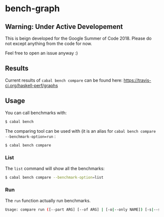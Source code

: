 # bench-graph

## Warning: Under Active Developement
This is beign developed for the Google Summer of Code 2018.
Please do not except anything from the code for now. 

Feel free to open an issue anyway :)

## Results
Current results of `cabal bench compare` can be found here: https://travis-ci.org/haskell-perf/graphs

## Usage
You can call benchmarks with:
```Bash
$ cabal bench
```

The comparing tool can be used with (it is an alias for `cabal bench compare --benchmark-option=run` :
```Bash
$ cabal bench compare
```

### List
The `list` command will show all the benchmarks:
```Bash
$ cabal bench compare --benchmark-option=list
```

### Run
The `run` function actually run benchmarks.
```Bash
Usage: compare run ([--part ARG] [--of ARG] | [-o|--only NAME]) [-s|--summarize]
```

